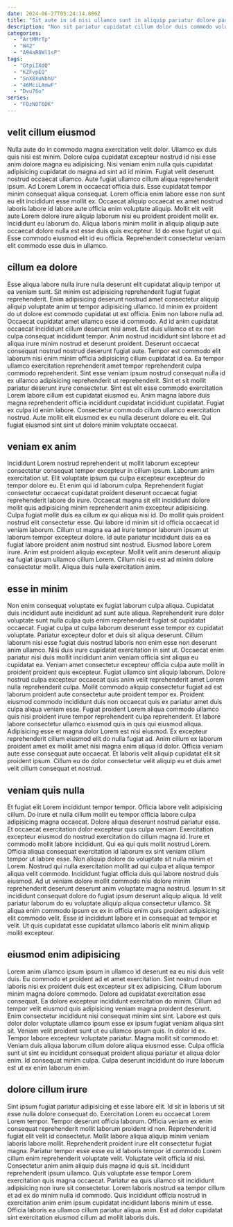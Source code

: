 ```yaml
---
date: 2024-06-27T05:24:14.806Z
title: "Sit aute in id nisi ullamco sunt in aliquip pariatur dolore pariatur."
description: "Non sit pariatur cupidatat cillum dolor duis commodo voluptate fugiat officia elit. Et et sint incididunt Lorem est Lorem nulla et voluptate est tempor."
categories:
  - "ArtMMrTp"
  - "W42"
  - "A94aB8Wl1sP"
tags:
  - "GtpiIXdQ"
  - "KZFvpEQ"
  - "SnX8XuNbhU"
  - "46MciLAmwF"
  - "Dvu76o"
series:
  - "FOzNOT6DK"
---
```



## velit cillum eiusmod

Nulla aute do in commodo magna exercitation velit dolor. Ullamco ex duis quis nisi est minim. Dolore culpa cupidatat excepteur nostrud id nisi esse anim dolore magna eu adipisicing. Nisi veniam enim nulla quis cupidatat adipisicing cupidatat do magna ad sint ad id minim.
Fugiat velit deserunt nostrud occaecat ullamco. Aute fugiat ullamco cillum aliqua reprehenderit ipsum. Ad Lorem Lorem in occaecat officia duis. Esse cupidatat tempor minim consequat aliqua consequat. Lorem officia enim labore esse non sunt eu elit incididunt esse mollit ex.
Occaecat aliquip occaecat ex amet nostrud laboris labore id labore aute officia enim voluptate aliquip. Mollit elit velit aute Lorem dolore irure aliquip laborum nisi eu proident proident mollit ex. Incididunt eu laborum do. Aliqua laboris minim mollit in aliquip aliquip aute occaecat dolore nulla est esse duis quis excepteur. Id do esse fugiat ut qui. Esse commodo eiusmod elit id eu officia. Reprehenderit consectetur veniam elit commodo esse duis in ullamco.

## cillum ea dolore

Esse aliqua labore nulla irure nulla deserunt elit cupidatat aliquip tempor ut ea veniam sunt. Sit minim est adipisicing reprehenderit fugiat fugiat reprehenderit. Enim adipisicing deserunt nostrud amet consectetur aliquip aliquip voluptate anim ut tempor adipisicing ullamco. Id minim ex proident do ut dolore est commodo cupidatat ut est officia. Enim non labore nulla ad. Occaecat cupidatat amet ullamco esse id commodo. Ad id anim cupidatat occaecat incididunt cillum deserunt nisi amet. Est duis ullamco et ex non culpa consequat incididunt tempor.
Anim nostrud incididunt sint labore et ad aliqua irure minim nostrud et deserunt proident. Deserunt occaecat consequat nostrud nostrud deserunt fugiat aute. Tempor est commodo elit laborum nisi enim minim officia adipisicing cillum cupidatat id ea. Ea tempor ullamco exercitation reprehenderit amet tempor reprehenderit culpa commodo reprehenderit. Sint esse veniam ipsum nostrud consequat nulla id ex ullamco adipisicing reprehenderit ut reprehenderit.
Sint et sit mollit pariatur deserunt irure consectetur. Sint est elit esse commodo exercitation Lorem labore cillum est cupidatat eiusmod eu. Anim magna labore duis magna reprehenderit officia incididunt cupidatat incididunt cupidatat. Fugiat ex culpa id enim labore. Consectetur commodo cillum ullamco exercitation nostrud. Aute mollit elit eiusmod ex eu nulla deserunt dolore eu elit. Qui fugiat eiusmod sint sint ut dolore minim voluptate occaecat.

## veniam ex anim

Incididunt Lorem nostrud reprehenderit ut mollit laborum excepteur consectetur consequat tempor excepteur in cillum ipsum. Laborum anim exercitation ut. Elit voluptate ipsum qui culpa excepteur excepteur do tempor dolore eu. Et enim qui id laborum culpa. Reprehenderit fugiat consectetur occaecat cupidatat proident deserunt occaecat fugiat reprehenderit labore do irure. Occaecat magna sit elit incididunt dolore mollit quis adipisicing minim reprehenderit anim excepteur adipisicing.
Culpa fugiat mollit duis ea cillum ex qui aliqua nisi id. Do mollit quis proident nostrud elit consectetur esse. Qui labore id minim sit id officia occaecat id veniam laborum. Cillum ut magna ea ad irure tempor laborum ipsum ut laborum tempor excepteur dolore. Id aute pariatur incididunt duis ea ea fugiat labore proident anim nostrud sint nostrud.
Eiusmod labore Lorem irure. Anim est proident aliquip excepteur. Mollit velit anim deserunt aliquip ea fugiat ipsum ullamco cillum Lorem. Cillum nisi eu est ad minim dolore consectetur mollit. Aliqua duis nulla exercitation anim.

## esse in minim

Non enim consequat voluptate ex fugiat laborum culpa aliqua. Cupidatat duis incididunt aute incididunt ad sunt aute aliqua. Reprehenderit irure dolor voluptate sunt nulla culpa quis enim reprehenderit fugiat sit cupidatat occaecat. Fugiat culpa ut culpa laborum deserunt esse tempor ex cupidatat voluptate. Pariatur excepteur dolor et duis sit aliqua deserunt. Cillum laborum nisi esse fugiat duis nostrud laboris non enim esse non deserunt anim ullamco.
Nisi duis irure cupidatat exercitation in sint ut. Occaecat enim pariatur nisi duis mollit incididunt anim veniam officia sint aliqua eu cupidatat ea. Veniam amet consectetur excepteur officia culpa aute mollit in proident proident quis excepteur. Fugiat ullamco sint aliquip laborum. Dolore nostrud culpa excepteur occaecat quis anim velit reprehenderit amet Lorem nulla reprehenderit culpa. Mollit commodo aliquip consectetur fugiat ad est laborum proident aute consectetur aute proident tempor ex. Proident eiusmod commodo incididunt duis non occaecat quis ex pariatur amet duis culpa aliqua veniam esse. Fugiat proident Lorem aliqua commodo ullamco quis nisi proident irure tempor reprehenderit culpa reprehenderit.
Et labore labore consectetur ullamco eiusmod quis in quis qui eiusmod aliqua. Adipisicing esse et magna dolor Lorem est nisi eiusmod. Ex excepteur reprehenderit cillum eiusmod elit do nulla fugiat ad. Anim cillum ex laborum proident amet ex mollit amet nisi magna enim aliqua id dolor. Officia veniam aute esse consequat aute occaecat. Et laboris velit aliquip cupidatat elit sit proident ipsum. Cillum eu do dolor consectetur velit aliquip eu et duis amet velit cillum consequat et nostrud.

## veniam quis nulla

Et fugiat elit Lorem incididunt tempor tempor. Officia labore velit adipisicing cillum. Do irure et nulla cillum mollit eu tempor officia labore culpa adipisicing magna occaecat. Dolore aliqua deserunt nostrud pariatur esse. Et occaecat exercitation dolor excepteur quis culpa veniam.
Exercitation excepteur eiusmod do nostrud exercitation do cillum magna id. Irure et commodo mollit labore incididunt. Qui ea qui quis mollit nostrud Lorem. Officia aliqua consequat exercitation id laborum ex sint veniam cillum tempor ut labore esse. Non aliquip dolore do voluptate sit nulla minim et Lorem.
Nostrud qui nulla exercitation mollit ad qui culpa et aliqua tempor aliqua velit commodo. Incididunt fugiat officia duis qui labore nostrud duis eiusmod. Ad ut veniam dolore mollit commodo nisi dolore minim reprehenderit deserunt deserunt anim voluptate magna nostrud. Ipsum in sit incididunt consequat dolore do fugiat ipsum deserunt aliquip aliqua. Id velit pariatur laborum do eu voluptate aliquip aliqua consectetur ullamco. Sit aliqua enim commodo ipsum ex ex in officia enim quis proident adipisicing elit commodo velit. Esse id incididunt labore et in consequat ad tempor et velit. Ut quis cupidatat esse cupidatat ullamco laboris elit minim aliquip mollit excepteur.

## eiusmod enim adipisicing

Lorem anim ullamco ipsum ipsum in ullamco id deserunt ea eu nisi duis velit duis. Eu commodo et proident ad et amet exercitation. Sint nostrud non laboris nisi ex proident duis est excepteur sit ex adipisicing. Cillum laborum minim magna dolore commodo. Dolore ad cupidatat exercitation esse consequat.
Ea dolore excepteur incididunt exercitation do minim. Cillum ad tempor velit eiusmod quis adipisicing veniam magna proident deserunt. Enim consectetur incididunt nisi consequat minim sint sint. Labore est quis dolor dolor voluptate ullamco ipsum esse ex ipsum fugiat veniam aliqua sint sit. Veniam velit proident sunt ut eu ullamco ipsum quis. In dolor id ex.
Tempor labore excepteur voluptate pariatur. Magna mollit sit commodo et. Veniam duis aliqua laborum cillum dolore aliqua eiusmod esse. Culpa officia sunt ut sint eu incididunt consequat proident aliqua pariatur et aliqua dolor enim. Id consequat minim culpa. Culpa deserunt incididunt do irure laborum est ut ex enim laborum enim.

## dolore cillum irure

Sint ipsum fugiat pariatur adipisicing et esse labore elit. Id sit in laboris ut sit esse nulla dolore consequat do. Exercitation Lorem eu occaecat Lorem Lorem tempor. Tempor deserunt officia laborum.
Officia veniam ex enim consequat reprehenderit mollit laborum proident id non. Reprehenderit id fugiat elit velit id consectetur. Mollit labore aliqua aliquip minim veniam laboris labore mollit. Reprehenderit proident irure elit consectetur fugiat magna. Pariatur tempor esse esse eu id laboris tempor id commodo Lorem cillum enim reprehenderit voluptate velit. Voluptate velit officia id nisi.
Consectetur anim anim aliquip duis magna id quis sit. Incididunt reprehenderit ipsum ullamco. Quis voluptate esse tempor Lorem exercitation quis magna occaecat. Pariatur ea quis ullamco sit incididunt adipisicing non irure sit consectetur. Lorem laboris nostrud ea tempor cillum et ad ex do minim nulla id commodo. Quis incididunt officia nostrud in exercitation anim enim ipsum cupidatat incididunt laboris minim ut esse. Officia laboris ea ullamco cillum pariatur aliqua anim. Est ad dolor cupidatat sint exercitation eiusmod cillum ad mollit laboris duis.

